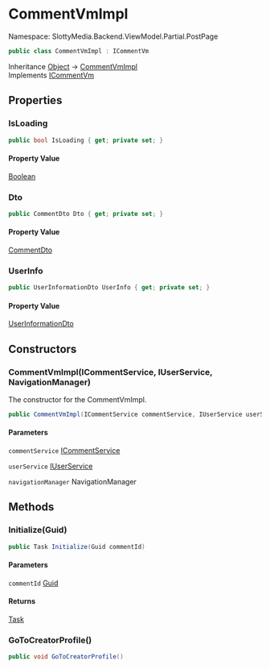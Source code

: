 # CommentVmImpl

Namespace: SlottyMedia.Backend.ViewModel.Partial.PostPage

```csharp
public class CommentVmImpl : ICommentVm
```

Inheritance [Object](https://docs.microsoft.com/en-us/dotnet/api/system.object) → [CommentVmImpl](./slottymedia.backend.viewmodel.partial.postpage.commentvmimpl.md)<br>
Implements [ICommentVm](./slottymedia.backend.viewmodel.partial.postpage.icommentvm.md)

## Properties

### **IsLoading**

```csharp
public bool IsLoading { get; private set; }
```

#### Property Value

[Boolean](https://docs.microsoft.com/en-us/dotnet/api/system.boolean)<br>

### **Dto**

```csharp
public CommentDto Dto { get; private set; }
```

#### Property Value

[CommentDto](./slottymedia.backend.dtos.commentdto.md)<br>

### **UserInfo**

```csharp
public UserInformationDto UserInfo { get; private set; }
```

#### Property Value

[UserInformationDto](./slottymedia.backend.dtos.userinformationdto.md)<br>

## Constructors

### **CommentVmImpl(ICommentService, IUserService, NavigationManager)**

The constructor for the CommentVmImpl.

```csharp
public CommentVmImpl(ICommentService commentService, IUserService userService, NavigationManager navigationManager)
```

#### Parameters

`commentService` [ICommentService](./slottymedia.backend.services.interfaces.icommentservice.md)<br>

`userService` [IUserService](./slottymedia.backend.services.interfaces.iuserservice.md)<br>

`navigationManager` NavigationManager<br>

## Methods

### **Initialize(Guid)**

```csharp
public Task Initialize(Guid commentId)
```

#### Parameters

`commentId` [Guid](https://docs.microsoft.com/en-us/dotnet/api/system.guid)<br>

#### Returns

[Task](https://docs.microsoft.com/en-us/dotnet/api/system.threading.tasks.task)<br>

### **GoToCreatorProfile()**

```csharp
public void GoToCreatorProfile()
```

